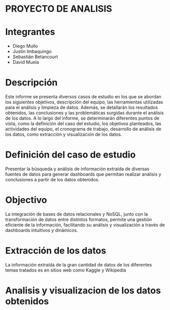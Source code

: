 # PROYECTO DE ANALISIS

# Integrantes
- Diego Mullo 
- Justin Imbaquingo 
- Sebastián Betancourt 
- David Muela 

# Descripción

Este informe se presenta diversos casos de estudio en los que se abordan los siguientes objetivos, descripción del equipo, las herramientas utilizadas para el análisis y limpieza de datos. Además, se detallarán los resultados obtenidos, las conclusiones y las problemáticas surgidas durante el análisis de los datos. A lo largo del informe, se determinarán diferentes puntos de vista, como la definición del caso del estudio, los objetivos planteados, las actividades del equipo, el cronograma de trabajo, desarrollo de análisis de los datos, como extracción y visualización de los datos. 

# Definición del caso de estudio

Presentar la búsqueda y análisis de información extraída de diversas fuentes de datos para generar dashboards que permitan realizar análisis y conclusiones a partir de los datos obtenidos.

# Objectivo

La integración de bases de datos relacionales y NoSQL, junto con la transformación de datos entre distintos formatos, permite una gestión eficiente de la información, facilitando su análisis y visualización a través de dashboards intuitivos y dinámicos.

# Extracción de los datos

La información extraída de la gran cantidad de datos de los diferentes temas tratados es en sitios web como Kaggle y Wikipedia

# Analisis y visualizacion de los datos obtenidos